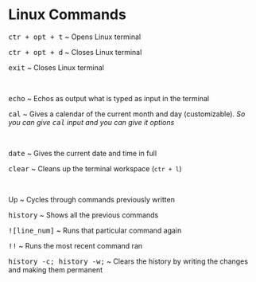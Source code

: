 # **Linux Commands**

<kbd>ctr + opt + t</kbd> ~ Opens Linux terminal

<kbd>ctr + opt + d</kbd> ~ Closes Linux terminal

<kbd>exit</kbd> ~ Closes Linux terminal

&nbsp;

<kbd>echo</kbd> ~ Echos as output what is typed as input in the terminal

<kbd>cal</kbd> ~ Gives a calendar of the current month and day (customizable).
*So you can give <kbd>cal</kbd> input and you can give it options*

&nbsp;

<kbd>date</kbd> ~ Gives the current date and time in full

<kbd>clear</kbd> ~ Cleans up the terminal workspace (`ctr + l`)

&nbsp;

Up ~ Cycles through commands previously written

<kbd>history</kbd> ~ Shows all the previous commands

<kbd>![line_num]</kbd> ~ Runs that particular command again

<kbd>!!</kbd> ~ Runs the most recent command ran

<kbd>history -c; history -w;</kbd> ~ Clears the history by writing the changes and
making them permanent 